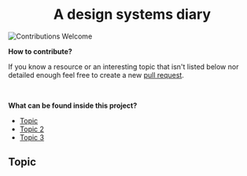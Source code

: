 <h1 align=center>A design systems diary</h1>

![Contributions Welcome](https://img.shields.io/badge/Contributions-welcome-blue.svg)

**How to contribute?**

If you know a resource or an interesting topic that isn't listed below nor detailed enough feel free to create a new [pull request](https://github.com/ChrisUser/design-systems-diary/pulls).

<br />

**What can be found inside this project?**

- [Topic](#topic)
- [Topic 2](#topic-2)
- [Topic 3](#topic-3)

## Topic
